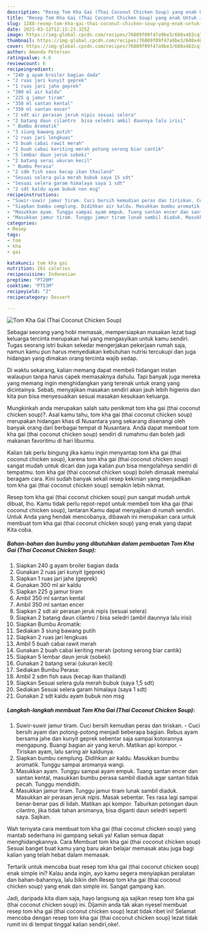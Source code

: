 ```yaml
---
description: "Resep Tom Kha Gai (Thai Coconut Chicken Soup) yang enak Untuk Jualan"
title: "Resep Tom Kha Gai (Thai Coconut Chicken Soup) yang enak Untuk Jualan"
slug: 1288-resep-tom-kha-gai-thai-coconut-chicken-soup-yang-enak-untuk-jualan
date: 2021-03-12T12:15:23.325Z
image: https://img-global.cpcdn.com/recipes/76809f09f47a9be3/680x482cq70/tom-kha-gai-thai-coconut-chicken-soup-foto-resep-utama.jpg
thumbnail: https://img-global.cpcdn.com/recipes/76809f09f47a9be3/680x482cq70/tom-kha-gai-thai-coconut-chicken-soup-foto-resep-utama.jpg
cover: https://img-global.cpcdn.com/recipes/76809f09f47a9be3/680x482cq70/tom-kha-gai-thai-coconut-chicken-soup-foto-resep-utama.jpg
author: Amanda Peterson
ratingvalue: 4.6
reviewcount: 6
recipeingredient:
- "240 g ayam broiler bagian dada"
- "2 ruas jari kunyit geprek"
- "1 ruas jari jahe geprek"
- "300 ml air kaldu"
- "225 g jamur tiram"
- "350 ml santan kental"
- "350 ml santan encer"
- "2 sdt air perasan jeruk nipis sesuai selera"
- "2 batang daun cilantro  bisa seledri ambil daunnya lalu irisi"
- " Bumbu Aromatik"
- "3 siung bawang putih"
- "2 ruas jari lengkuas"
- "5 buah cabai rawit merah"
- "2 buah cabai keriting merah potong serong biar cantik"
- "5 lembar daun jeruk sobeki"
- "2 batang serai ukuran kecil"
- " Bumbu Perasa"
- "2 sdm fish saus kecap ikan thailand"
- "Sesuai selera gula merah bubuk saya 15 sdt"
- "Sesuai selera garam himalaya saya 1 sdt"
- "2 sdt kaldu ayam bubuk non msg"
recipeinstructions:
- "Suwir-suwir jamur tiram. Cuci bersih kemudian peras dan tiriskan. Cuci bersih ayam dan potong-potong menjadi beberapa bagian. Rebus ayam bersama jahe dan kunyit geprek sebentar saja sampai kotorannya mengapung. Buangi bagian air yang keruh. Matikan api kompor. Tiriskan ayam, lalu saring air kaldunya."
- "Siapkan bumbu cemplung. Didihkan air kaldu. Masukkan bumbu aromatik. Tunggu sampai aromanya wangi."
- "Masukkan ayam. Tunggu sampai ayam empuk. Tuang santan encer dan santan kental, masukkan bumbu perasa sambil diaduk agar santan tidak pecah. Tunggu mendidih."
- "Masukkan jamur tiram. Tunggu jamur tiram lunak sambil diaduk. Masukkan air perasan jeruk nipis. Masak sebentar. Tes rasa lagi sampai benar-benar pas di lidah. Matikan api kompor. Taburkan potongan daun cilantro, jika tidak tahan aromanya, bisa diganti daun seledri seperti saya. Sajikan."
categories:
- Resep
tags:
- tom
- kha
- gai

katakunci: tom kha gai 
nutrition: 261 calories
recipecuisine: Indonesian
preptime: "PT20M"
cooktime: "PT53M"
recipeyield: "2"
recipecategory: Dessert

---
```



![Tom Kha Gai (Thai Coconut Chicken Soup)](https://img-global.cpcdn.com/recipes/76809f09f47a9be3/680x482cq70/tom-kha-gai-thai-coconut-chicken-soup-foto-resep-utama.jpg)

Sebagai seorang yang hobi memasak, mempersiapkan masakan lezat bagi keluarga tercinta merupakan hal yang mengasyikan untuk kamu sendiri. Tugas seorang istri bukan sekedar mengerjakan pekerjaan rumah saja, namun kamu pun harus menyediakan kebutuhan nutrisi tercukupi dan juga hidangan yang dimakan orang tercinta wajib sedap.

Di waktu  sekarang, kalian memang dapat membeli hidangan instan walaupun tanpa harus capek memasaknya dahulu. Tapi banyak juga mereka yang memang ingin menghidangkan yang terenak untuk orang yang dicintainya. Sebab, menyajikan masakan sendiri akan jauh lebih higienis dan kita pun bisa menyesuaikan sesuai masakan kesukaan keluarga. 



Mungkinkah anda merupakan salah satu penikmat tom kha gai (thai coconut chicken soup)?. Asal kamu tahu, tom kha gai (thai coconut chicken soup) merupakan hidangan khas di Nusantara yang sekarang disenangi oleh banyak orang dari berbagai tempat di Nusantara. Anda dapat membuat tom kha gai (thai coconut chicken soup) sendiri di rumahmu dan boleh jadi makanan favoritmu di hari liburmu.

Kalian tak perlu bingung jika kamu ingin menyantap tom kha gai (thai coconut chicken soup), karena tom kha gai (thai coconut chicken soup) sangat mudah untuk dicari dan juga kalian pun bisa mengolahnya sendiri di tempatmu. tom kha gai (thai coconut chicken soup) boleh dimasak memalui beragam cara. Kini sudah banyak sekali resep kekinian yang menjadikan tom kha gai (thai coconut chicken soup) semakin lebih nikmat.

Resep tom kha gai (thai coconut chicken soup) pun sangat mudah untuk dibuat, lho. Kamu tidak perlu repot-repot untuk membeli tom kha gai (thai coconut chicken soup), lantaran Kamu dapat menyajikan di rumah sendiri. Untuk Anda yang hendak mencobanya, dibawah ini merupakan cara untuk membuat tom kha gai (thai coconut chicken soup) yang enak yang dapat Kita coba.

<!--inarticleads1-->

##### Bahan-bahan dan bumbu yang dibutuhkan dalam pembuatan Tom Kha Gai (Thai Coconut Chicken Soup):

1. Siapkan 240 g ayam broiler bagian dada
1. Gunakan 2 ruas jari kunyit (geprek)
1. Siapkan 1 ruas jari jahe (geprek)
1. Gunakan 300 ml air kaldu
1. Siapkan 225 g jamur tiram
1. Ambil 350 ml santan kental
1. Ambil 350 ml santan encer
1. Siapkan 2 sdt air perasan jeruk nipis (sesuai selera)
1. Siapkan 2 batang daun cilantro / bisa seledri (ambil daunnya lalu irisi)
1. Siapkan  Bumbu Aromatik:
1. Sediakan 3 siung bawang putih
1. Siapkan 2 ruas jari lengkuas
1. Ambil 5 buah cabai rawit merah
1. Gunakan 2 buah cabai keriting merah (potong serong biar cantik)
1. Siapkan 5 lembar daun jeruk (sobeki)
1. Gunakan 2 batang serai (ukuran kecil)
1. Sediakan  Bumbu Perasa:
1. Ambil 2 sdm fish saus (kecap ikan thailand)
1. Siapkan Sesuai selera gula merah bubuk (saya 1,5 sdt)
1. Sediakan Sesuai selera garam himalaya (saya 1 sdt)
1. Gunakan 2 sdt kaldu ayam bubuk non msg




<!--inarticleads2-->

##### Langkah-langkah membuat Tom Kha Gai (Thai Coconut Chicken Soup):

1. Suwir-suwir jamur tiram. Cuci bersih kemudian peras dan tiriskan. - Cuci bersih ayam dan potong-potong menjadi beberapa bagian. Rebus ayam bersama jahe dan kunyit geprek sebentar saja sampai kotorannya mengapung. Buangi bagian air yang keruh. Matikan api kompor. - Tiriskan ayam, lalu saring air kaldunya.
1. Siapkan bumbu cemplung. Didihkan air kaldu. Masukkan bumbu aromatik. Tunggu sampai aromanya wangi.
1. Masukkan ayam. Tunggu sampai ayam empuk. Tuang santan encer dan santan kental, masukkan bumbu perasa sambil diaduk agar santan tidak pecah. Tunggu mendidih.
1. Masukkan jamur tiram. Tunggu jamur tiram lunak sambil diaduk. Masukkan air perasan jeruk nipis. Masak sebentar. Tes rasa lagi sampai benar-benar pas di lidah. Matikan api kompor. Taburkan potongan daun cilantro, jika tidak tahan aromanya, bisa diganti daun seledri seperti saya. Sajikan.




Wah ternyata cara membuat tom kha gai (thai coconut chicken soup) yang mantab sederhana ini gampang sekali ya! Kalian semua dapat menghidangkannya. Cara Membuat tom kha gai (thai coconut chicken soup) Sesuai banget buat kamu yang baru akan belajar memasak atau juga bagi kalian yang telah hebat dalam memasak.

Tertarik untuk mencoba buat resep tom kha gai (thai coconut chicken soup) enak simple ini? Kalau anda ingin, ayo kamu segera menyiapkan peralatan dan bahan-bahannya, lalu bikin deh Resep tom kha gai (thai coconut chicken soup) yang enak dan simple ini. Sangat gampang kan. 

Jadi, daripada kita diam saja, hayo langsung aja sajikan resep tom kha gai (thai coconut chicken soup) ini. Dijamin anda tak akan nyesel membuat resep tom kha gai (thai coconut chicken soup) lezat tidak ribet ini! Selamat mencoba dengan resep tom kha gai (thai coconut chicken soup) lezat tidak rumit ini di tempat tinggal kalian sendiri,oke!.

